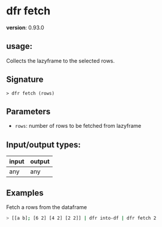 # dfr fetch

**version**: 0.93.0

## **usage**:

Collects the lazyframe to the selected rows.

## Signature

`> dfr fetch (rows)`

## Parameters

- `rows`: number of rows to be fetched from lazyframe

## Input/output types:

| input | output |
| ----- | ------ |
| any   | any    |

## Examples

Fetch a rows from the dataframe

```bash
> [[a b]; [6 2] [4 2] [2 2]] | dfr into-df | dfr fetch 2
```
